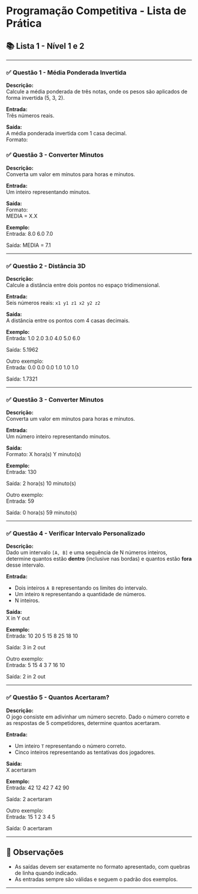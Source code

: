 # Programação Competitiva - Lista de Prática

## 📚 Lista 1 - Nível 1 e 2

---

### ✅ Questão 1 - Média Ponderada Invertida

**Descrição:**  
Calcule a média ponderada de três notas, onde os pesos são aplicados de forma invertida (5, 3, 2).

**Entrada:**  
Três números reais.

**Saída:**  
A média ponderada invertida com 1 casa decimal.  
Formato:

### ✅ Questão 3 - Converter Minutos
**Descrição:**  
Converta um valor em minutos para horas e minutos.

**Entrada:**  
Um inteiro representando minutos.

**Saída:**  
Formato:  
MEDIA = X.X

**Exemplo:**  
Entrada:
8.0 6.0 7.0

Saída:
MEDIA = 7.1

---

### ✅ Questão 2 - Distância 3D

**Descrição:**  
Calcule a distância entre dois pontos no espaço tridimensional.

**Entrada:**  
Seis números reais: `x1 y1 z1 x2 y2 z2`

**Saída:**  
A distância entre os pontos com 4 casas decimais.  

**Exemplo:**  
Entrada:
1.0 2.0 3.0 4.0 5.0 6.0

Saída:
5.1962

Outro exemplo:  
Entrada:
0.0 0.0 0.0 1.0 1.0 1.0

Saída:
1.7321


---

### ✅ Questão 3 - Converter Minutos

**Descrição:**  
Converta um valor em minutos para horas e minutos.

**Entrada:**  
Um número inteiro representando minutos.

**Saída:**  
Formato:
X hora(s)
Y minuto(s)

**Exemplo:**  
Entrada:
130

Saída:
2 hora(s)
10 minuto(s)


Outro exemplo:  
Entrada:
59

Saída:
0 hora(s)
59 minuto(s)

---

### ✅ Questão 4 - Verificar Intervalo Personalizado

**Descrição:**  
Dado um intervalo `[A, B]` e uma sequência de N números inteiros, determine quantos estão **dentro** (inclusive nas bordas) e quantos estão **fora** desse intervalo.

**Entrada:**  
- Dois inteiros `A B` representando os limites do intervalo.  
- Um inteiro `N` representando a quantidade de números.  
- N inteiros.

**Saída:**  
X in
Y out


**Exemplo:**  
Entrada:
10 20
5
15 8 25 18 10

Saída:
3 in
2 out


Outro exemplo:  
Entrada:
5 15
4
3 7 16 10

Saída:
2 in
2 out


---

### ✅ Questão 5 - Quantos Acertaram?

**Descrição:**  
O jogo consiste em adivinhar um número secreto. Dado o número correto e as respostas de 5 competidores, determine quantos acertaram.

**Entrada:**  
- Um inteiro `T` representando o número correto.  
- Cinco inteiros representando as tentativas dos jogadores.

**Saída:**  
X acertaram


**Exemplo:**  
Entrada:
42
12 42 7 42 90

Saída:
2 acertaram


Outro exemplo:  
Entrada:
15
1 2 3 4 5

Saída:
0 acertaram

---

## 🧠 Observações
- As saídas devem ser exatamente no formato apresentado, com quebras de linha quando indicado.
- As entradas sempre são válidas e seguem o padrão dos exemplos.

---
